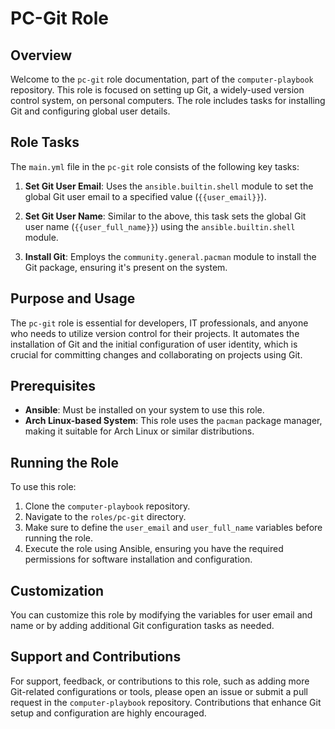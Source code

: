 # PC-Git Role

## Overview
Welcome to the `pc-git` role documentation, part of the `computer-playbook` repository. This role is focused on setting up Git, a widely-used version control system, on personal computers. The role includes tasks for installing Git and configuring global user details.

## Role Tasks
The `main.yml` file in the `pc-git` role consists of the following key tasks:

1. **Set Git User Email**: Uses the `ansible.builtin.shell` module to set the global Git user email to a specified value (`{{user_email}}`).

2. **Set Git User Name**: Similar to the above, this task sets the global Git user name (`{{user_full_name}}`) using the `ansible.builtin.shell` module.

3. **Install Git**: Employs the `community.general.pacman` module to install the Git package, ensuring it's present on the system.

## Purpose and Usage
The `pc-git` role is essential for developers, IT professionals, and anyone who needs to utilize version control for their projects. It automates the installation of Git and the initial configuration of user identity, which is crucial for committing changes and collaborating on projects using Git.

## Prerequisites
- **Ansible**: Must be installed on your system to use this role.
- **Arch Linux-based System**: This role uses the `pacman` package manager, making it suitable for Arch Linux or similar distributions.

## Running the Role
To use this role:
1. Clone the `computer-playbook` repository.
2. Navigate to the `roles/pc-git` directory.
3. Make sure to define the `user_email` and `user_full_name` variables before running the role.
4. Execute the role using Ansible, ensuring you have the required permissions for software installation and configuration.

## Customization
You can customize this role by modifying the variables for user email and name or by adding additional Git configuration tasks as needed.

## Support and Contributions
For support, feedback, or contributions to this role, such as adding more Git-related configurations or tools, please open an issue or submit a pull request in the `computer-playbook` repository. Contributions that enhance Git setup and configuration are highly encouraged.